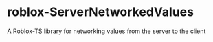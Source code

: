 # roblox-ServerNetworkedValues
A Roblox-TS library for networking values from the server to the client
